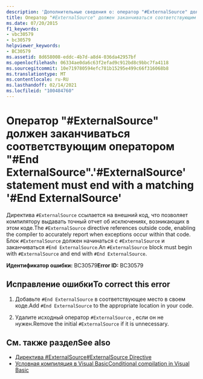 ```yaml
---
description: 'Дополнительные сведения о: оператор "#ExternalSource" должен заканчиваться соответствующим "#End ExternalSource"'
title: Оператор "#ExternalSource" должен заканчиваться соответствующим оператором "#End ExternalSource".
ms.date: 07/20/2015
f1_keywords:
- vbc30579
- bc30579
helpviewer_keywords:
- BC30579
ms.assetid: 8d658008-eddc-4b7d-a8d4-036da42957bf
ms.openlocfilehash: 06334ae0da6c63f2efad9c912bd8c9bbc7fa4118
ms.sourcegitcommit: 10e719780594efc781b15295e499c66f316068b8
ms.translationtype: MT
ms.contentlocale: ru-RU
ms.lasthandoff: 02/14/2021
ms.locfileid: "100484760"
---
```

# <a name="externalsource-statement-must-end-with-a-matching-end-externalsource"></a><span data-ttu-id="6cfc2-103">Оператор "#ExternalSource" должен заканчиваться соответствующим оператором "#End ExternalSource".</span><span class="sxs-lookup"><span data-stu-id="6cfc2-103">'#ExternalSource' statement must end with a matching '#End ExternalSource'</span></span>

<span data-ttu-id="6cfc2-104">Директива `#ExternalSource` ссылается на внешний код, что позволяет компилятору выдавать точный отчет об исключениях, возникающих в этом коде.</span><span class="sxs-lookup"><span data-stu-id="6cfc2-104">The `#ExternalSource` directive references outside code, enabling the compiler to accurately report when exceptions occur within that code.</span></span> <span data-ttu-id="6cfc2-105">Блок `#ExternalSource` должен начинаться с `#ExternalSource` и заканчиваться `#End ExternalSource`.</span><span class="sxs-lookup"><span data-stu-id="6cfc2-105">An `#ExternalSource` block must begin with `#ExternalSource` and end with `#End ExternalSource`.</span></span>  
  
 <span data-ttu-id="6cfc2-106">**Идентификатор ошибки:** BC30579</span><span class="sxs-lookup"><span data-stu-id="6cfc2-106">**Error ID:** BC30579</span></span>  
  
## <a name="to-correct-this-error"></a><span data-ttu-id="6cfc2-107">Исправление ошибки</span><span class="sxs-lookup"><span data-stu-id="6cfc2-107">To correct this error</span></span>  
  
1. <span data-ttu-id="6cfc2-108">Добавьте `#End ExternalSource` в соответствующее место в своем коде.</span><span class="sxs-lookup"><span data-stu-id="6cfc2-108">Add `#End ExternalSource` to the appropriate location in your code.</span></span>  
  
2. <span data-ttu-id="6cfc2-109">Удалите исходный оператор `#ExternalSource` , если он не нужен.</span><span class="sxs-lookup"><span data-stu-id="6cfc2-109">Remove the initial `#ExternalSource` if it is unnecessary.</span></span>  
  
## <a name="see-also"></a><span data-ttu-id="6cfc2-110">См. также раздел</span><span class="sxs-lookup"><span data-stu-id="6cfc2-110">See also</span></span>

- [<span data-ttu-id="6cfc2-111">Директива #ExternalSource</span><span class="sxs-lookup"><span data-stu-id="6cfc2-111">#ExternalSource Directive</span></span>](../language-reference/directives/externalsource-directive.md)
- [<span data-ttu-id="6cfc2-112">Условная компиляция в Visual Basic</span><span class="sxs-lookup"><span data-stu-id="6cfc2-112">Conditional compilation in Visual Basic</span></span>](../programming-guide/program-structure/conditional-compilation.md)
